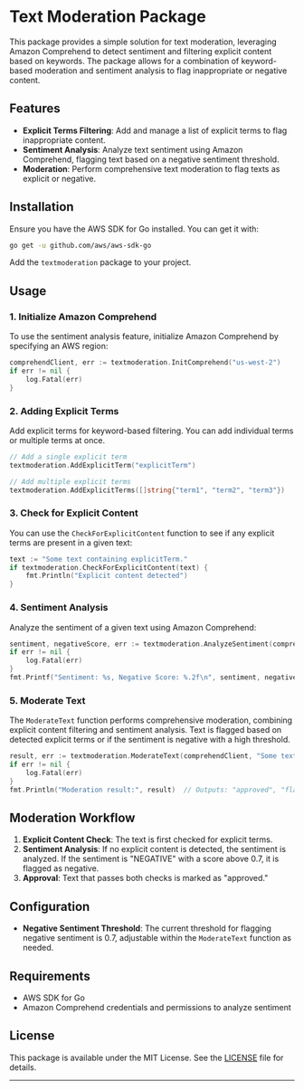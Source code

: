 # Text Moderation Package

This package provides a simple solution for text moderation, leveraging Amazon Comprehend to detect sentiment and filtering explicit content based on keywords. The package allows for a combination of keyword-based moderation and sentiment analysis to flag inappropriate or negative content.

## Features

- **Explicit Terms Filtering**: Add and manage a list of explicit terms to flag inappropriate content.
- **Sentiment Analysis**: Analyze text sentiment using Amazon Comprehend, flagging text based on a negative sentiment threshold.
- **Moderation**: Perform comprehensive text moderation to flag texts as explicit or negative.

## Installation

Ensure you have the AWS SDK for Go installed. You can get it with:

```bash
go get -u github.com/aws/aws-sdk-go
```

Add the `textmoderation` package to your project.

## Usage

### 1. Initialize Amazon Comprehend

To use the sentiment analysis feature, initialize Amazon Comprehend by specifying an AWS region:

```go
comprehendClient, err := textmoderation.InitComprehend("us-west-2")
if err != nil {
    log.Fatal(err)
}
```

### 2. Adding Explicit Terms

Add explicit terms for keyword-based filtering. You can add individual terms or multiple terms at once.

```go
// Add a single explicit term
textmoderation.AddExplicitTerm("explicitTerm")

// Add multiple explicit terms
textmoderation.AddExplicitTerms([]string{"term1", "term2", "term3"})
```

### 3. Check for Explicit Content

You can use the `CheckForExplicitContent` function to see if any explicit terms are present in a given text:

```go
text := "Some text containing explicitTerm."
if textmoderation.CheckForExplicitContent(text) {
    fmt.Println("Explicit content detected")
}
```

### 4. Sentiment Analysis

Analyze the sentiment of a given text using Amazon Comprehend:

```go
sentiment, negativeScore, err := textmoderation.AnalyzeSentiment(comprehendClient, "This is a sample text.")
if err != nil {
    log.Fatal(err)
}
fmt.Printf("Sentiment: %s, Negative Score: %.2f\n", sentiment, negativeScore)
```

### 5. Moderate Text

The `ModerateText` function performs comprehensive moderation, combining explicit content filtering and sentiment analysis. Text is flagged based on detected explicit terms or if the sentiment is negative with a high threshold.

```go
result, err := textmoderation.ModerateText(comprehendClient, "Some text to moderate.")
if err != nil {
    log.Fatal(err)
}
fmt.Println("Moderation result:", result)  // Outputs: "approved", "flagged-explicit", or "flagged-negative"
```

## Moderation Workflow

1. **Explicit Content Check**: The text is first checked for explicit terms.
2. **Sentiment Analysis**: If no explicit content is detected, the sentiment is analyzed. If the sentiment is "NEGATIVE" with a score above 0.7, it is flagged as negative.
3. **Approval**: Text that passes both checks is marked as "approved."

## Configuration

- **Negative Sentiment Threshold**: The current threshold for flagging negative sentiment is 0.7, adjustable within the `ModerateText` function as needed.

## Requirements

- AWS SDK for Go
- Amazon Comprehend credentials and permissions to analyze sentiment

## License

This package is available under the MIT License. See the [LICENSE](LICENSE) file for details.

---

